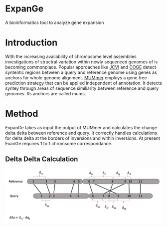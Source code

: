 # ExpanGe
A bioinformatics tool to analyze gene expansion

# Introduction

With the increasing availability of chromosome level assemblies investigations of structral variation within newly sequenced genomes of is becoming commonplace. Popular approaches like [JCVI](https://github.com/tanghaibao/jcvi) and [COGE](https://genomevolution.org/coge/) detect syntentic regions between a query and reference genome using genes as anchors for whole genome alignment. [MUMmer](http://mummer.sourceforge.net/) employs a gene free prediction strategy that can be applied independent of annotation. It detects syntey through areas of sequence similiarity between reference and query genomes. Its anchors are called mums.

# Method

ExpanGe takes as input the output of MUMmer and calculates the change delta delta between reference and query. It correctly handles calculations for delta delta at the borders of inversions and within inversions.  At present ExanGe requires 1 to 1 chromsome correspondance.

## Delta Delta Calculation
![delta delta figure](https://github.com/mharper10114/ExpanGe/blob/master/media/deltadelta.png)
